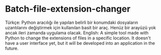 # Batch-file-extension-changer
Türkçe:
  Python aracılığı ile yapılan belirli bir konumdaki dosyaların uzantılarını değiştirmek için kullanılan basit bir araç.
  Henüz bir arayüzü yok ancak ileri zamanda uygulama olacak.
 English:
  A simple tool made with Python to change the extensions of files in a specific location.
  It doesn't have a user interface yet, but it will be developed into an application in the future.
